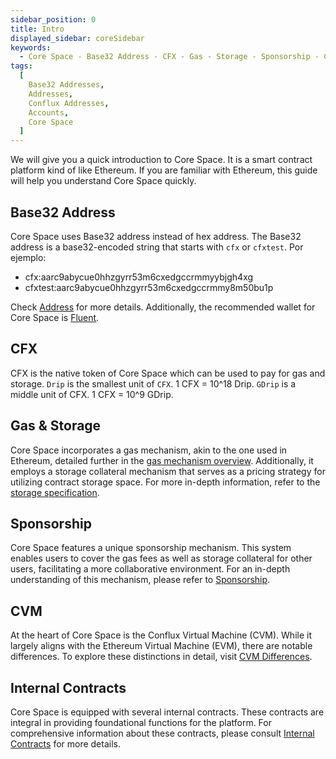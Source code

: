 ```yaml
---
sidebar_position: 0
title: Intro
displayed_sidebar: coreSidebar
keywords:
  - Core Space - Base32 Address - CFX - Gas - Storage - Sponsorship - CVM - Internal Contracts - Smart Contract Platform - Ethereum Compatibility - Fluent Wallet - Drip - GDrip
tags:
  [
    Base32 Addresses,
    Addresses,
    Conflux Addresses,
    Accounts,
    Core Space
  ]
---
```


We will give you a quick introduction to Core Space. It is a smart contract platform kind of like Ethereum. If you are familiar with Ethereum, this guide will help you understand Core Space quickly.

## Base32 Address

Core Space uses Base32 address instead of hex address. The Base32 address is a base32-encoded string that starts with `cfx` or `cfxtest`. Por ejemplo:

- cfx:aarc9abycue0hhzgyrr53m6cxedgccrmmyybjgh4xg
- cfxtest:aarc9abycue0hhzgyrr53m6cxedgccrmmy8m50bu1p

Check [Address](./addresses) for more details. Additionally, the recommended wallet for Core Space is [Fluent](https://fluentwallet.com/).

## CFX

CFX is the native token of Core Space which can be used to pay for gas and storage. `Drip` is the smallest unit of `CFX`. 1 CFX = 10^18 Drip. `GDrip` is a middle unit of CFX. 1 CFX = 10^9 GDrip.

## Gas & Storage

Core Space incorporates a gas mechanism, akin to the one used in Ethereum, detailed further in the [gas mechanism overview](../../general/conflux-basics/gas). Additionally, it employs a storage collateral mechanism that serves as a pricing strategy for utilizing contract storage space. For more in-depth information, refer to the [storage specification](./storage).

## Sponsorship

Core Space features a unique sponsorship mechanism. This system enables users to cover the gas fees as well as storage collateral for other users, facilitating a more collaborative environment. For an in-depth understanding of this mechanism, please refer to [Sponsorship](./sponsor-mechanism).

## CVM

At the heart of Core Space is the Conflux Virtual Machine (CVM). While it largely aligns with the Ethereum Virtual Machine (EVM), there are notable differences. To explore these distinctions in detail, visit [CVM Differences](./vm-difference).

## Internal Contracts

Core Space is equipped with several internal contracts. These contracts are integral in providing foundational functions for the platform. For comprehensive information about these contracts, please consult [Internal Contracts](./internal-contracts) for more details.
